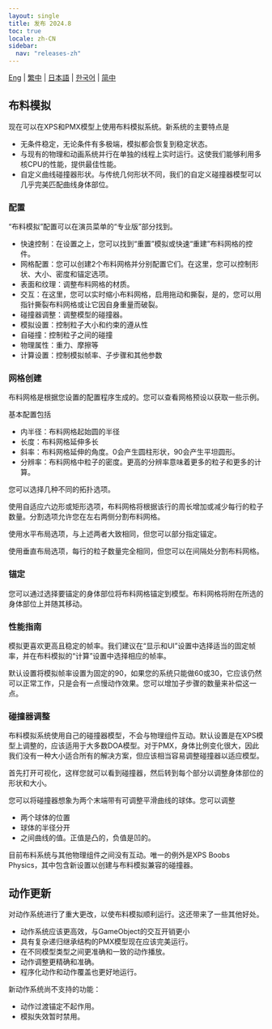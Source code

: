 ```yaml
---
layout: single
title: 发布 2024.8
toc: true
locale: zh-CN
sidebar:
  nav: "releases-zh"
---
```

[Eng](/dancexr/releases/2024.8) | [繁中](/tw/dancexr/releases/2024.8) | [日本語](/jp/dancexr/releases/2024.8) | [한국어](/kr/dancexr/releases/2024.8) | [简中](/zh/dancexr/releases/2024.8)

## 布料模拟
现在可以在XPS和PMX模型上使用布料模拟系统。新系统的主要特点是

* 无条件稳定，无论条件有多极端，模拟都会恢复到稳定状态。
* 与现有的物理和动画系统并行在单独的线程上实时运行。这使我们能够利用多核CPU的性能，提供最佳性能。
* 自定义曲线碰撞器形状。与传统几何形状不同，我们的自定义碰撞器模型可以几乎完美匹配曲线身体部位。

### 配置
“布料模拟”配置可以在演员菜单的“专业版”部分找到。

* 快速控制：在设置之上，您可以找到“重置”模拟或快速“重建”布料网格的控件。
* 网格配置：您可以创建2个布料网格并分别配置它们。在这里，您可以控制形状、大小、密度和锚定选项。
* 表面和纹理：调整布料网格的材质。
* 交互：在这里，您可以实时缩小布料网格，启用拖动和撕裂，是的，您可以用指针撕裂布料网格或让它因自身重量而破裂。
* 碰撞器调整：调整模型的碰撞器。
* 模拟设置：控制粒子大小和约束的遵从性
* 自碰撞：控制粒子之间的碰撞
* 物理属性：重力、摩擦等
* 计算设置：控制模拟帧率、子步骤和其他参数

### 网格创建
布料网格是根据您设置的配置程序生成的。您可以查看网格预设以获取一些示例。

基本配置包括
* 内半径：布料网格起始圆的半径
* 长度：布料网格延伸多长
* 斜率：布料网格延伸的角度。0会产生圆柱形状，90会产生平坦圆形。
* 分辨率：布料网格中粒子的密度。更高的分辨率意味着更多的粒子和更多的计算。

您可以选择几种不同的拓扑选项。

使用自适应六边形或矩形选项，布料网格将根据该行的周长增加或减少每行的粒子数量。分割选项允许您在左右两侧分割布料网格。

使用水平布局选项，与上述两者大致相同，但您可以部分指定锚定。

使用垂直布局选项，每行的粒子数量完全相同，但您可以在间隔处分割布料网格。

### 锚定
您可以通过选择要锚定的身体部位将布料网格锚定到模型。布料网格将附在所选的身体部位上并随其移动。

### 性能指南
模拟更喜欢更高且稳定的帧率。我们建议在“显示和UI”设置中选择适当的固定帧率，并在布料模拟的“计算”设置中选择相应的帧率。

默认设置将模拟帧率设置为固定的90，如果您的系统只能做60或30，它应该仍然可以正常工作，只是会有一点慢动作效果。您可以增加子步骤的数量来补偿这一点。

### 碰撞器调整
布料模拟系统使用自己的碰撞器模型，不会与物理组件互动。默认设置是在XPS模型上调整的，应该适用于大多数DOA模型。对于PMX，身体比例变化很大，因此我们没有一种大小适合所有的解决方案，但应该相当容易调整碰撞器以适应模型。

首先打开可视化，这样您就可以看到碰撞器，然后转到每个部分以调整身体部位的形状和大小。

您可以将碰撞器想象为两个末端带有可调整平滑曲线的球体。您可以调整
* 两个球体的位置
* 球体的半径分开
* 之间曲线的值。正值是凸的，负值是凹的。

目前布料系统与其他物理组件之间没有互动。唯一的例外是XPS Boobs Physics，其中包含新设置以创建与布料模拟兼容的碰撞器。

## 动作更新
对动作系统进行了重大更改，以使布料模拟顺利运行。这还带来了一些其他好处。
* 动作系统应该更高效，与GameObject的交互开销更小
* 具有复杂递归继承结构的PMX模型现在应该完美运行。
* 在不同模型类型之间更准确和一致的动作播放。
* 动作调整更精确和准确。
* 程序化动作和动作覆盖也更好地运行。

新动作系统尚不支持的功能：
* 动作过渡锚定不起作用。
* 模拟失效暂时禁用。